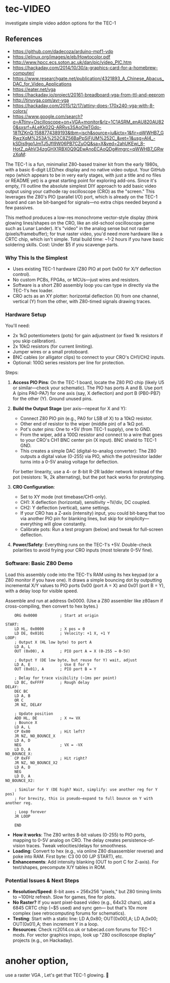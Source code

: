 # tec-VIDEO
investigate simple video addon options for the TEC-1 

## References
- https://github.com/dadecoza/arduino-mpf1-vdp
- https://elinux.org/images/e/eb/Howtocolor.pdf
- http://www.hpcc.ecs.soton.ac.uk/dan/pic/video_PIC.htm
- https://hackaday.com/2014/10/30/a-graphics-card-for-a-homebrew-computer/
- https://www.researchgate.net/publication/4321893_A_Chinese_Abacus_DAC_for_Video_Applications
- https://eater.net/vga
- https://hackaday.io/project/20161-breadboard-vga-from-ttl-and-eeprom
- http://tinyvga.com/avr-vga
- https://hackaday.com/2015/12/17/attiny-does-170x240-vga-with-8-colors/
- https://www.google.com/search?q=ATtiny+Oscilloscope+on+VGA+monitor&rlz=1C1ASRM_enAU820AU820&sxsrf=ALeKk02Q-ARRys3SAoOIeTGdo-18TtZKnQ:1588774389193&tbm=isch&source=iu&ictx=1&fir=qWWHB7_GRwzXqM%253A%252C8Z56BaPpSiFjUM%252C_&vet=1&usg=AI4_-kSDis9gp1JmTJ5JfI9W06PB7CZuOQ&sa=X&ved=2ahUKEwi_8-HotZ_pAhV34zgGHX1RBX0Q9QEwAnoECAoQDg#imgrc=qWWHB7_GRwzXqM:



The TEC-1 is a fun, minimalist Z80-based trainer kit from the early 1980s, with a basic 6-digit LED/hex display and no native video output. Your GitHub repo (which appears to be in very early stages, with just a title and no files or README yet) is a great starting point for exploring add-ons. Since it's empty, I'll outline the absolute simplest DIY approach to add basic video output using your cathode ray oscilloscope (CRO) as the "screen." This leverages the Z80's PIO (parallel I/O) port, which is already on the TEC-1 board and can be bit-banged for signals—no extra chips needed beyond a few passives.

This method produces a low-res monochrome vector-style display (think glowing lines/shapes on the CRO, like an old-school oscilloscope game such as Lunar Lander). It's "video" in the analog sense but not raster (pixels/framebuffer); for true raster video, you'd need more hardware like a CRTC chip, which isn't simple. Total build time: ~1-2 hours if you have basic soldering skills. Cost: Under $5 if you scavenge parts.

### Why This Is the Simplest
- Uses existing TEC-1 hardware (Z80 PIO at port 0x00 for X/Y deflection control).
- No custom PCBs, FPGAs, or MCUs—just wires and resistors.
- Software is a short Z80 assembly loop you can type in directly via the TEC-1's hex loader.
- CRO acts as an XY plotter: horizontal deflection (X) from one channel, vertical (Y) from the other, with Z80-timed signals drawing traces.

### Hardware Setup
You'll need:
- 2x 1kΩ potentiometers (pots) for gain adjustment (or fixed 1k resistors if you skip calibration).
- 2x 10kΩ resistors (for current limiting).
- Jumper wires or a small protoboard.
- BNC cables (or alligator clips) to connect to your CRO's CH1/CH2 inputs.
- Optional: 100Ω series resistors per line for protection.

Steps:
1. **Access PIO Pins**: On the TEC-1 board, locate the Z80 PIO chip (likely U5 or similar—check your schematic). The PIO has ports A and B. Use port A (pins PA0-PA7) for one axis (say, X deflection) and port B (PB0-PB7) for the other (Y). Ground unused pins.
   
2. **Build the Output Stage** (per axis—repeat for X and Y):
   - Connect Z80 PIO pin (e.g., PA0 for LSB of X) to a 10kΩ resistor.
   - Other end of resistor to the wiper (middle pin) of a 1kΩ pot.
   - Pot's outer pins: One to +5V (from TEC-1 supply), one to GND.
   - From the wiper, add a 100Ω resistor and connect to a wire that goes to your CRO's CH1 BNC center pin (X input). BNC shield to TEC-1 GND.
   - This creates a simple DAC (digital-to-analog converter): The Z80 outputs a digital value (0-255) via PIO, which the pot/resistor ladder turns into a 0-5V analog voltage for deflection.

   For better linearity, use a 4- or 8-bit R-2R ladder network instead of the pot (resistors: 1k, 2k alternating), but the pot hack works for prototyping.

3. **CRO Configuration**:
   - Set to XY mode (not timebase/CH1-only).
   - CH1: X deflection (horizontal), sensitivity ~1V/div, DC coupled.
   - CH2: Y deflection (vertical), same settings.
   - If your CRO has a Z-axis (intensity) input, you could bit-bang that too via another PIO pin for blanking lines, but skip for simplicity—everything will glow constantly.
   - Calibrate pots: Run a test program (below) and tweak for full-screen deflection.

4. **Power/Safety**: Everything runs on the TEC-1's +5V. Double-check polarities to avoid frying your CRO inputs (most tolerate 0-5V fine).

### Software: Basic Z80 Demo
Load this assembly code into the TEC-1's RAM using its hex keypad (or a Z80 monitor if you have one). It draws a simple bouncing dot by outputting incremental X/Y values to PIO ports 0x00 (port A = X) and 0x01 (port B = Y), with a delay loop for visible speed.

Assemble and run at address 0x0000. (Use a Z80 assembler like z80asm if cross-compiling, then convert to hex bytes.)

```
    ORG 0x0000          ; Start at origin

START:
    LD HL, 0x0000       ; X pos = 0
    LD DE, 0x0101       ; Velocity: +1 X, +1 Y
LOOP:
    ; Output X (HL low byte) to port A
    LD A, L
    OUT (0x00), A       ; PIO port A = X (0-255 → 0-5V)

    ; Output Y (DE low byte, but reuse for Y) wait, adjust
    LD A, E             ; Use E for Y
    OUT (0x01), A       ; PIO port B = Y

    ; Delay for trace visibility (~1ms per point)
    LD BC, 0xFFFF       ; Rough delay
DELAY:
    DEC BC
    LD A, B
    OR C
    JR NZ, DELAY

    ; Update position
    ADD HL, DE          ; X += VX
    ; Bounce X
    LD A, L
    CP 0x00             ; Hit left?
    JR NZ, NO_BOUNCE_X
    LD A, D
    NEG                 ; VX = -VX
    LD D, A
NO_BOUNCE_X:
    CP 0xFF             ; Hit right?
    JR NZ, NO_BOUNCE_X2
    LD A, D
    NEG
    LD D, A
NO_BOUNCE_X2:

    ; Similar for Y (DE high? Wait, simplify: use another reg for Y pos)
    ; For brevity, this is pseudo—expand to full bounce on Y with another reg.

    ; Loop forever
    JR LOOP

    END
```

- **How it works**: The Z80 writes 8-bit values (0-255) to PIO ports, mapping to 0-5V analog on CRO. The delay creates persistence-of-vision traces. Tweak velocities/delays for smoothness.
- **Loading**: Convert to hex (e.g., via online Z80 disassembler reverse) and poke into RAM. First byte: C3 00 00 (JP START), etc.
- **Enhancements**: Add intensity blanking (OUT to port C for Z-axis). For text/shapes, precompute X/Y tables in ROM.

### Potential Issues & Next Steps
- **Resolution/Speed**: 8-bit axes = 256x256 "pixels," but Z80 timing limits to ~100Hz refresh. Slow for games, fine for plots.
- **No Raster?** If you want pixel-based video (e.g., 64x32 chars), add a 6845 CRTC chip (~$5 used) and sync gen— but that's 10x more complex (see retrocomputing forums for schematics).
- **Testing**: Start with a static line: LD A,0x80; OUT(0x00),A; LD A,0x00; OUT(0x01),A; then increment Y in a loop.
- **Resources**: Check rc2014.co.uk or tubecad.com forums for TEC-1 mods. For vector graphics inspo, look up "Z80 oscilloscope display" projects (e.g., on Hackaday).

# anoher option, 
use a raster VGA , Let's get that TEC-1 glowing. 🚀


